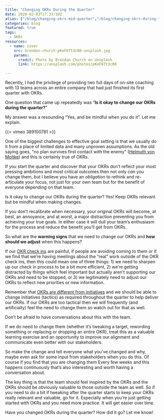 ```yaml
---
title: "Changing OKRs During the Quarter"
date: 2020-02-03T17:33:10Z
alias: ["/blog/changing-okrs-mid-quarter","/blog/changing-okrs-during-the-quarter"]
categories: blog  
featured: true
tags:
  - OKRs
resources:
  - name: cover
    src: brendan-church-pKeF6Tt3c08-unsplash.jpg
    params:
      credit: Photo by Brendan Church on Unsplash
      link: https://unsplash.com/photos/pKeF6Tt3c08

---
```


Recently, I had the privilege of providing two full days of on-site coaching with 13 teams across an entire company that had just finished its first quarter with OKRs.

One question that came up repeatedly was “**Is it okay to change our OKRs during the quarter?**”

My answer was a resounding “Yes, and be mindful when you do it”. Let me explain.

{{< vimeo 389100781 >}}

One of the biggest challenges to effective goal setting is that we usually do it from a place of limited data and many unproven assumptions. As the old saying goes, "no plan survives first contact with the enemy" ([Helmuth von Moltke](https://en.wikipedia.org/wiki/Helmuth_von_Moltke_the_Elder)) and this is certainly true of OKRs. 

If you start the quarter and discover that your OKRs don’t reflect your most pressing ambitions and most critical outcomes then not only _can_ you change them, but I believe you have an _obligation_ to rethink and re-articulate your focus, not just for your own team but for the benefit of everyone depending on that team.

> 
Is it okay to change our OKRs during the quarter? 
Yes! Keep OKRs relevant but be mindful when making changes.

If you don’t recalibrate when necessary, your original OKRs will become, at best, an annoyance, and at worst, a major distraction preventing you from achieving your true goals. In either case it will dull your team’s enthusiasm for the process and reduce the benefit you’ll get from OKRs. 

So what are the **warning signs** that we need to change our OKRs and **how should we adjust** when this happens?

If our [OKR check ins](/blog/a-guide-to-okr-check-ins) are painful, if people are avoiding coming to them or if we find that we’re having meetings about the “real” work outside of the OKR check ins, then this could mean one of three things: 1) we need to sharpen up our check in process to be a bit more efficient, 2) we’re getting distracted by things which feel important but actually aren’t supporting our OKRs and need to be stopped, or 3) we legitimately need to adjust our OKRs to reflect new priorities or new information.

Remember that [OKRs are different from initiatives](/blog/okrs-are-not-tactics) and we should be able to change initiatives (tactics) as required throughout the quarter to help deliver our OKRs. If our OKRs are too tactical then we will frequently (and artificially) feel the need to change them so watch out for that as well.

Don’t be afraid to have conversations about this with the team.

If we do need to change them (whether it’s tweaking a target, rewording something or replacing or dropping an entire OKR), treat this as a valuable learning exercise and an opportunity to improve our alignment and communicate even better with our stakeholders.

So make the change and tell everyone what you’ve changed and why, maybe even ask for some input from stakeholders when you do this. Of course if you find that you are changing them Every few weeks and this happens continuously that’s also interesting and worth having a conversation about. 

The key thing is that the team should feel inspired by the OKRs and the OKRs should be obviously valuable to those outside the team as well. So if you need to do a bit if tweaking after the quarter starts to keep your OKRs really relevant and valuable, go for it. Especially when you’re just getting started with OKRs and you need more practice. It will get easier over time.

Have you changed OKRs during the quarter? How did it go? Let me know!
